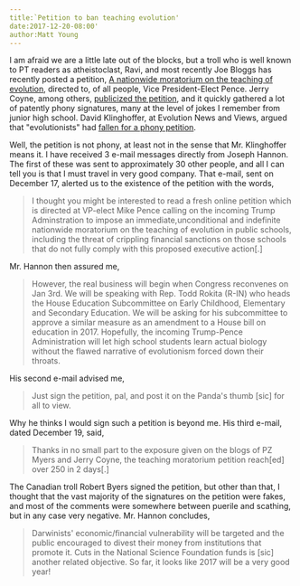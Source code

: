 ```yaml
---
title:`Petition to ban teaching evolution'
date:2017-12-20-08:00'
author:Matt Young
---
```


I am afraid we are a little late out of the blocks, but a troll who is well known to PT readers as atheistoclast, Ravi, and most recently Joe Bloggs has recently posted a petition, [A nationwide moratorium on the teaching of evolution](http://www.ipetitions.com/petition/moratorium-teaching-evolution), directed to, of all people, Vice President-Elect Pence. Jerry Coyne, among others, [publicized the petition](https://whyevolutionistrue.wordpress.com/2016/12/17/and-so-it-begins-a-petition-to-mike-pence-to-ban-the-teaching-of-evolution/), and it quickly gathered a lot of patently phony signatures, many at the level of jokes I remember from junior high school. David Klinghoffer, at Evolution News and Views, argued that "evolutionists" had [fallen for a phony petition](http://www.evolutionnews.org/2016/12/fake_news_evolu103375.html). 

Well, the petition is not phony, at least not in the sense that Mr. Klinghoffer means it. I have received 3 e-mail messages directly from Joseph Hannon. The first of these was sent to approximately 30 other people, and all I can tell you is that I must travel in very good company. That e-mail, sent on December 17, alerted us to the existence of the petition with the words,

> I thought you might be interested to read a fresh online petition which is directed at VP-elect Mike Pence calling on the incoming Trump Adminstration to impose an immediate,unconditional and indefinite nationwide moratorium on the teaching of evolution in public schools, including the threat of crippling financial sanctions on those schools that do not fully comply with this proposed executive action[.]

Mr. Hannon then assured me,

>However, the real business will begin when Congress reconvenes on Jan 3rd. We will be speaking with Rep. Todd Rokita (R-IN) who heads the House Education Subcommittee on Early Childhood, Elementary and Secondary Education. We will be asking for his subcommittee to approve a similar measure as an amendment to a House bill on education in 2017. Hopefully, the incoming Trump-Pence Administration will let high school students learn actual biology without the flawed narrative of evolutionism forced down their throats.

His second e-mail advised me,

<!---more---> 

>Just sign the petition, pal, and post it on the Panda's thumb [sic] for all to view. 

Why he thinks I would sign such a petition is beyond me. His third e-mail, dated December 19, said,

>Thanks in no small part to the exposure given on the blogs of PZ Myers and Jerry Coyne, the teaching moratorium petition reach[ed] over 250 in 2 days[.]

The Canadian troll Robert Byers signed the petition, but other than that, I thought that the vast majority of the signatures on the petition were fakes, and most of the comments were somewhere between puerile and scathing, but in any case very negative. Mr. Hannon concludes,

>Darwinists' economic/financial vulnerability will be targeted and the public encouraged to divest their money from institutions that promote it. Cuts in the National Science Foundation funds is [sic] another related objective. So far, it looks like 2017 will be a very good year!
